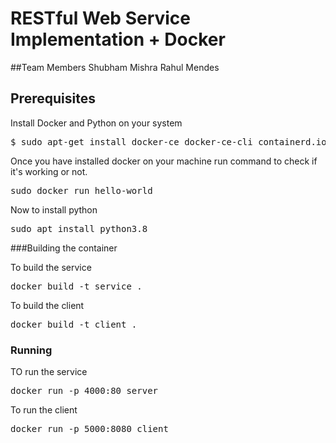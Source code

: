 # RESTful Web Service Implementation + Docker

##Team Members 
Shubham Mishra
Rahul Mendes

## Prerequisites
Install Docker and Python on your system
<pre>$ sudo apt-get install docker-ce docker-ce-cli containerd.io docker-compose-plugin</pre>
Once you have installed docker on your machine run command to check if it's working or not.
<pre>sudo docker run hello-world</pre>
<p>Now to install python</p>
<pre>sudo apt install python3.8</pre>


###Building the container
<p>To build the service</p>
<pre>docker build -t service .</pre>
<p>To build the client</p>
<pre>docker build -t client .</pre>


### Running
<p>TO run the service </p>
<pre>docker run -p 4000:80 server</pre>
<p>To run the client</p> 
<pre>docker run -p 5000:8080 client</pre>

